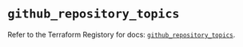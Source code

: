 # `github_repository_topics`

Refer to the Terraform Registory for docs: [`github_repository_topics`](https://registry.terraform.io/providers/integrations/github/5.41.0/docs/resources/repository_topics).
